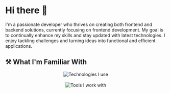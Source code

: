 # Hi there 👋
I'm a passionate developer who thrives on creating both frontend and backend solutions, currently focusing on frontend development. My goal is to continually enhance my skills and stay updated with latest technologies. I enjoy tackling challenges and turning ideas into functional and efficient applications.


## ⚒️ What I'm Familiar With

<div align="center">
    <img src="https://skillicons.dev/icons?i=spring,react,nodejs,java,javascript,scss,css,html" alt="Technologies I use" /> <br><br>
    <img src="https://skillicons.dev/icons?i=postgresql,mysql,mongo,github,git,postman,docker,vscode,idea,webstorm,windows,linux,apple" alt="Tools I work with" /> <br>
</div>
